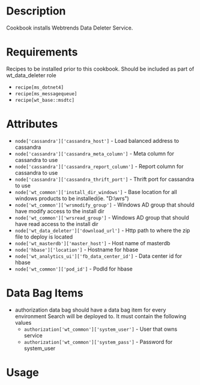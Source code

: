 Description
===========
Cookbook installs Webtrends Data Deleter Service.

Requirements
============
Recipes to be installed prior to this cookbook. Should be included as part of wt_data_deleter role
* `recipe[ms_dotnet4]`
* `recipe[ms_messagequeue]`
* `recipe[wt_base::msdtc]`

Attributes
==========
* `node['cassandra']['cassandra_host']` - Load balanced address to cassandra
* `node['cassandra']['cassandra_meta_column']` - Meta column for cassandra to use
* `node['cassandra']['cassandra_report_column']` - Report column for cassandra to use
* `node['cassandra']['cassandra_thrift_port']` - Thrift port for cassandra to use
* `node['wt_common']['install_dir_windows']` - Base location for all windows products to be installed(ie. "D:\\wrs")
* `node['wt_common']['wrsmodify_group']` - Windows AD group that should have modify access to the install dir
* `node['wt_common']['wrsread_group']` - Windows AD group that should have read access to the install dir
* `node['wt_data_deleter']['download_url']` - Http path to where the zip file to deploy is located
* `node['wt_masterdb']['master_host']` - Host name of masterdb
* `node['hbase']['location']` - Hostname for hbase
* `node['wt_analytics_ui']['fb_data_center_id']` - Data center id for hbase
* `node['wt_common']['pod_id']` - PodId for hbase


Data Bag Items
===============
* authorization data bag should have a data bag item for every environment Search will be deployed to. It must contain the following values
	* `authorization['wt_common']['system_user']` - User that owns service
	* `authorization['wt_common']['system_pass']` - Password for system_user

Usage
=====
